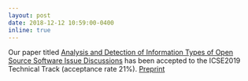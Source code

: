```yaml
---
layout: post
date: 2018-12-12 10:59:00-0400
inline: true
---
```


Our paper titled [Analysis and Detection of Information Types of Open Source Software Issue Discussions](https://arxiv.org/abs/1902.07093) has been accepted to the ICSE2019 Technical Track (acceptance rate 21%). [Preprint](https://arxiv.org/abs/1902.07093)